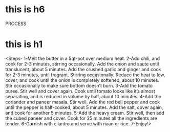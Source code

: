 # this is h6
PROCESS

# this is h1
<Steps-
1-Melt the butter in a 5qt-pot over medium heat.
2-Add chili, and cook for 2-3 minutes, stirring occasionally. Add the onion and saute until translucent, about 5 minutes. Add the crushed garlic and ginger and cook for 2-3 minutes, until fragrant. Stirring occasionally. Reduce the heat to low, cover, and cook until the onion is completely softened, about 10 minutes. Stir occasionally to make sure bottom doesn’t burn.
3-Add the tomato puree. Stir well and cover again. Cook until tomato looks like it’s almost separating, and is reduced in volume by half, about 10 minutes.
4-Add the coriander and paneer masala. Stir well. Add the red bell pepper and cook until the pepper is half-cooked, about 5 minutes. Add the salt, cover again, and cook for another 5 minutes.
5-Add the heavy cream. Stir well, then add the cubed paneer and cover. Cook for 25 minutes all the ingredients are tender.
6-Garnish with cilantro and serve with naan or rice.
7-Enjoy!>